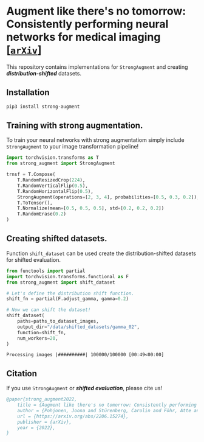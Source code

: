 # Augment like there's no tomorrow: Consistently performing neural networks for medical imaging [[`arXiv`]](https://arxiv.org/abs/2206.15274)

This repository contains implementations for `StrongAugment` and creating
**_distribution-shifted_** datasets.

## Installation

```bash
pip3 install strong-augment
```

## Training with strong augmentation.

To train your neural networks with strong augmentatiom simply include `StrongAugment` to your image transformation pipeline!

```python
import torchvision.transforms as T
from strong_augment import StrongAugment

trnsf = T.Compose(
    T.RandomResizedCrop(224),
    T.RandomVerticalFlip(0.5),
    T.RandomHorizontalFlip(0.5),
    StrongAugment(operations=[2, 3, 4], probabilities=[0.5, 0.3, 0.2]), # Just one line!
    T.ToTensor(),
    T.Normalize(mean=[0.5, 0.5, 0.5], std=[0.2, 0.2, 0.2])
    T.RandomErase(0.2)
)
```
## Creating shifted datasets.

Function `shift_dataset` can be used create the distribution-shifted datasets for shifted evaluation.

```python
from functools import partial
import torchvision.transforms.functional as F
from strong_augment import shift_dataset

# Let's define the distribution shift function.
shift_fn = partial(F.adjust_gamma, gamma=0.2)

# Now we can shift the dataset!
shift_dataset(
    paths=paths_to_dataset_images,
    output_dir="/data/shifted_datasets/gamma_02",
    function=shift_fn,
    num_workers=20,
)
```

    Processing images |##########| 100000/100000 [00:49<00:00]

## Citation

If you use `StrongAugment` or **_shifted evaluation_**, please cite us!

```bibtex
@paper{strong_augment2022,
    title = {Augment like there's no tomorrow: Consistently performing neural networks for medical imaging},
    author = {Pohjonen, Joona and Stürenberg, Carolin and Föhr, Atte and Randen-Brady, Reija and Luomala, Lassi and Lohi, Jouni and Pitkänen, Esa and Rannikko, Antti and Mirtti, Tuomas},
    url = {https://arxiv.org/abs/2206.15274},
    publisher = {arXiv},
    year = {2022},
}
```
